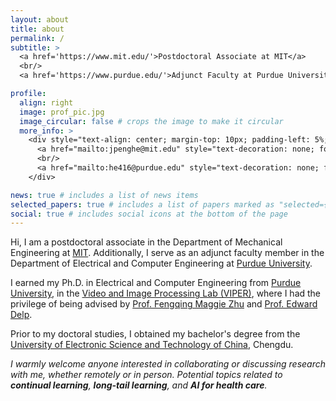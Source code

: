 ```yaml
---
layout: about
title: about
permalink: /
subtitle: >
  <a href='https://www.mit.edu/'>Postdoctoral Associate at MIT</a>
  <br/>
  <a href='https://www.purdue.edu/'>Adjunct Faculty at Purdue University</a>

profile:
  align: right
  image: prof_pic.jpg
  image_circular: false # crops the image to make it circular
  more_info: >
    <div style="text-align: center; margin-top: 10px; padding-left: 5%;">
      <a href="mailto:jpenghe@mit.edu" style="text-decoration: none; font-weight: bold;">jpenghe[at]mit[dot]edu</a>
      <br/>
      <a href="mailto:he416@purdue.edu" style="text-decoration: none; font-weight: bold;">he416[at]purdue[dot]edu</a>
    </div>

news: true # includes a list of news items
selected_papers: true # includes a list of papers marked as "selected={true}"
social: true # includes social icons at the bottom of the page
---
```


Hi, I am a postdoctoral associate in the Department of Mechanical Engineering at <a href='https://www.mit.edu/'>MIT</a>. Additionally, I serve as an adjunct faculty member in the Department of Electrical and Computer Engineering at <a href='https://www.purdue.edu/'>Purdue University</a>.

I earned my Ph.D. in Electrical and Computer Engineering from <a href='https://www.purdue.edu/'>Purdue University</a>, in the <a href='https://engineering.purdue.edu/~ips/'>Video and Image Processing Lab (VIPER)</a>, where I had the privilege of being advised by <a href='https://engineering.purdue.edu/~zhu0/'>Prof. Fengqing Maggie Zhu</a> and <a href='https://engineering.purdue.edu/~ace/'>Prof. Edward Delp</a>.

Prior to my doctoral studies, I obtained my bachelor's degree from the <a href='https://en.uestc.edu.cn/'>University of Electronic Science and Technology of China</a>, Chengdu.

<i>I warmly welcome anyone interested in collaborating or discussing research with me, whether remotely or in person. Potential topics related to **continual learning**, **long-tail learning**, and **AI for health care**.</i>
